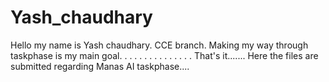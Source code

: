 # Yash_chaudhary
Hello my name is Yash chaudhary.
CCE branch.
Making my way through taskphase is my main goal.
.
.
.
.
.
.
.
.
.
.
.
.
.
.
That's it.......
Here the files are submitted regarding Manas AI taskphase....

